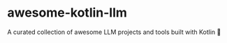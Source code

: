 # awesome-kotlin-llm
A curated collection of awesome LLM projects and tools built with Kotlin :rocket:
